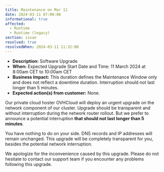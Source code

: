 ```yaml
---
title: Maintenance on Mar 11
date: 2024-03-11 07:00:00
informational: true
affected:
  - Runtime
  - Runtime (legacy)
section: issue
resolved: true
resolvedWhen: 2024-03-11 11:32:00
---
```


* **Description:** Software Upgrade
* **When:** Expected Upgrade Start Date and Time: 11 March 2024 at 8:00am CET to 10:00am CET
* **Business Impact:** This duration defines the Maintenance Window only and does not reflect a downtime duration. Interruption should not last longer than 5 minutes.
* **Expected action(s) from customer:** None.

Our private cloud hoster OVHCloud will deploy an urgent upgrade on the network component of our cluster. Upgrade should be transparent and without interruption during the network router rollout. But we prefer to announce a potential interruption **that should not last longer than 5 minutes**.

You have nothing to do on your side. DNS records and IP addresses will remain unchanged. This upgrade will be completely transparent for you, besides the potential network interruption.

We apologize for the inconvenience caused by this upgrade. Please do not hesitate to contact our support team if you encounter any problems following this upgrade.
